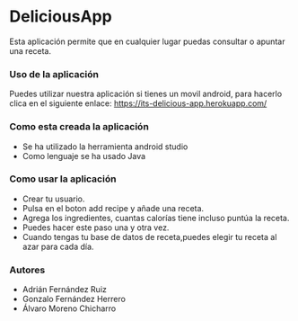 # DeliciousApp
Esta aplicación permite que en cualquier lugar puedas consultar o apuntar una receta.

### Uso de la aplicación
Puedes utilizar nuestra aplicación si tienes un movil android, para hacerlo
clica en el siguiente enlace: https://its-delicious-app.herokuapp.com/

### Como esta creada la aplicación 
- Se ha utilizado la herramienta android studio
- Como lenguaje se ha usado Java

### Como usar la aplicación 
 * Crear tu usuario.
 * Pulsa en el boton add recipe y añade una receta.
 * Agrega los ingredientes, cuantas calorías tiene incluso puntúa la receta.
 * Puedes hacer este paso una y otra vez.
 * Cuando tengas tu base de datos de receta,puedes elegir tu receta al azar para cada día.
 
### Autores
   * Adrián Fernández Ruiz 
   * Gonzalo Fernández Herrero
   * Álvaro Moreno Chicharro
